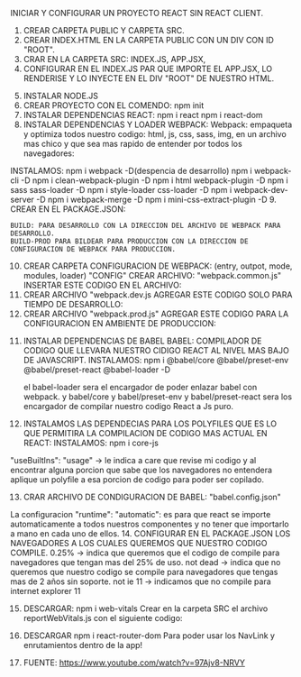 INICIAR Y CONFIGURAR UN PROYECTO REACT SIN REACT CLIENT.
1. CREAR CARPETA PUBLIC Y CARPETA SRC.
2. CREAR INDEX.HTML EN LA CARPETA PUBLIC CON UN DIV CON ID "ROOT".
3. CRAR EN LA CARPETA SRC: INDEX.JS, APP.JSX,
4. CONFIGURAR EN EL INDEX.JS PAR QUE IMPORTE EL APP.JSX, LO RENDERISE Y LO INYECTE EN EL DIV "ROOT" DE NUESTRO HTML.
<!--
    import ReactDOM from 'react-dom';
    import App from './App';

    ReactDOM.render(<App />, document.getElementById("root")); -->
5. INSTALAR NODE.JS
6. CREAR PROYECTO CON EL COMENDO:
    npm init
7. INSTALAR DEPENDENCIAS REACT:
    npm i react
    npm i react-dom
8. INSTALAR DEPENDENCIAS Y LOADER WEBPACK:
    Webpack: empaqueta y optimiza todos nuestro codigo: html, js, css, sass, img, en un archivo mas chico y que sea mas rapido de entender por todos los navegadores:

INSTALAMOS:
    npm i webpack -D(despencia de desarrollo)
    npm i webpack-cli -D
    npm i clean-webpack-plugin -D
    npm i html webpack-plugin -D
    npm i sass sass-loader -D
    npm i style-loader css-loader -D
    npm i webpack-dev-server -D
    npm i webpack-merge -D
    npm i mini-css-extract-plugin -D
9. CREAR EN EL PACKAGE.JSON:
<!--
    "scripts": {
    "build": "webpack serve --config config/webpack.dev.js",
    "build-prod": "webpack --config config/webpack.prod.js",
    "test": "echo \"Error: no test specified\" && exit 1"
  },
    -->
    BUILD: PARA DESARROLLO CON LA DIRECCION DEL ARCHIVO DE WEBPACK PARA DESARROLLO.
    BUILD-PROD PARA BILDEAR PARA PRODUCCION CON LA DIRECCION DE CONFIGURACION DE WEBPACK PARA PRODUCCION.

10. CREAR CARPETA  CONFIGURACION DE WEBPACK: (entry, outpot, mode, modules, loader)
    "CONFIG"
    CREAR ARCHIVO: "webpack.common.js"
    INSERTAR ESTE CODIGO EN EL ARCHIVO:
    <!---
            // ESTE ARCHIVO CONTIENE LAS CONFIGURACION EN COMUN PARA WEBPACK TANTA PARA DESARROLLO COMO PARA PRODUCCION

        const HtmlWebpackPlugin = require('html-webpack-plugin');
        const { CleanWebpackPlugin } = require('clean-webpack-plugin');
        const path = require("path");

        /** CONFIGURACION DE WEBPACK: ENTRE, OUTPUT, MODE, LOADER, PLUGINS */
        /** para generar autocompletado en VSC @type {import('webpack').Configuration} */

        module.exports = {
            // ARCHIVO DE ENTRADA PARA QUE WEBPACK EMPAQUETE
            entry: "./src/index.js",
            // DIRECCION  ACTUAL DEL PROYECYO Y NOMBRE DE LA CARPETA QUE CREARA WEBPACK CON LOS ARCHIVOS EMPAQUETADOS
            output: {
                path: path.resolve(__dirname, '../dist'),
                // EL CONTENTHASH LO QUE HACE ES CREAR EL ARCHIVO CON UN NUMERO AL AZAR PARA AYUDAR A INDINTIFICAR ARCHIVOS NUEVOS CON CAMBIOS
                filename: 'main.[contenthash].js',
                    },

             module: {
                // LOS LOADER SE ENCARGARAN DE TRANSFORMAR Y VALIDAR NUESTRO CODIGO PARA PODER REALIZAR EL EMPAQUETADO FINAL.
                //CONFIGURACION DE LOS LOADER: USE: NOMBRE DEL LODER QUE VAMOS A USAR.
                // TEST: QUE TIPO DE ARCHIVO QUE PASE POR EL LOADER INDICADO EXPRESADO EN EXPRESION REGULAR.
                // EXPLUDE: PARA EXPLUIR ARCHIVOS. EN ESTE CASO EXPLUIMOS LOS ARCHIVOS DE NODE_MODULES.
                 rules: [
                            {
                                use: "babel-loader",
                                test: /.(js|jsx)$/,
                                exclude: /node_modules/,
                            },
                            // ESTE LOADER SE ENCARGA DE TRABAJAR LOS ARCHIVOS MULTIMEDIO DE NUESTRO ARCHIVO PARA GENERAR URL DE VERDAD Y LAS IMAGENES PEQUEÑAS MENOR A 8KB LAS EMBADE EN EL HTML COMO UN BASE64
                            {
                                type: "asset",
                                test: /.(png|svg|jpg|jpeg|git)$/i,
                            },
                        ],
                    },
            // ESTA CONFIGURACION ES PARA QUE WEBPACK RESULVA POR DEFECTO LOS ARCHIVOS QUE TENGAS LAS EXTENCIONES EXPRESADAS.
            resolve: {
                extensions: ['.js', '.jsx', '.json'],
                    },
            plugins: [
                // ESTE PLUGIN ELIMINA AUTOMATICAMENTE LOS EMPAQUETADOS ANTERIORES EN LA CARPETA DIST AL MOMENTO DE COMPILAR EL CODIGO Y HAYAN CAMBIOS.
                new CleanWebpackPlugin(),
                // ESTE PLUGIN AÑADE AUTOMATICAMENTE EL ULTIMO EMPAQUETADO COMPILADO EN NUESTRO INDEX.HTML GENERANDO UN INDEX NUEVO PARA SER SUBIDO AL SERVIDOR.
                new HtmlWebpackPlugin({
                    template: './public/index.html' }),
                    ],
        };
    -->
11. CREAR ARCHIVO "webpack.dev.js
    AGREGAR ESTE CODIGO SOLO PARA TIEMPO DE DESARROLLO:
    <!---
    //CONFIGURACION DE WEBPACK PARA TIEMPO DE DESARROLLO
    const ReactRefreshWebpackPlugin = require('@pmmmwh/react-refresh-webpack-plugin');
    const { HotModuleReplacementPlugin } = require("webpack");
    const { merge } = require("webpack-merge");
    const common = require("./webpack.common");

    /** para generar autocompletado en VSC @type {import('webpack').Configuration} */
    // ESTA CONFIGURACION PERMITE UTILIZAR CON SERVIDOR LOCAL ESTANDO EN LA ETAPA DE DESARROLLO PARA VER LOS CAMBIO QUE VA TENIENDO NUESTRO PROYECTO.

    const devConfig = {
        mode: 'development',
        devServer: {
            // DIRECCION DEL PUERTO A UTILIZAR PARA EL LIVE SERVER
            port: 3000,
            // CARPETA QUE VA A REVISAR SI LOS ARCHIVOS SUFRIERON CAMBIOS
            contentBase: "../dist",
            // NAVEGADOR DONDE SE ABRIRA EL SERVIDOR
            open: "chrome",
            // PARA EL FASTREFRESH FUNCIONE CORRECTAMENTE.
            hot: true,
        },
        // PARA QUE EL DOM SE MODIFIQUE CUANDO HAGA CAMBIOS EN DESARROLLO
        target: "web",
        // CONFIGURACION PARA QUE CUANDO SE HAGAN CAMBIOS Y SE MUESTREN EN EL DOM SE RESPETA EL ESTADO DE LOS COMPONENTES DE REACT.
        plugins: [
            new HotModuleReplacementPlugin(),
            new ReactRefreshWebpackPlugin()
        ],
        // CONFIGURACION PARA PODER REVISAR NUESTRO ARCHIVOS EN EL NAVEGADOR A LA HORA DE INSPECCIONAR Y NUESTROS ARCHIVOS APARECERAN TANTO COMPILADOS COMO LOS ORIGINALES Y ASI PODER REVISAR Y DEBBAGUEAR Y ES NECESARIO.
        devtool: "eval-source-map",
        module: {
            rules:
            [
                {
                    use: ['style-loader', 'css-loader', "sass-loader"],
                    test: /.(css|sass|scss)$/,
                }
            ],
        }
    };

    // EL MERGE COMBINA LOS DOS ARCHIVO A LA HORA DE REALIZAR EL BUILD PARA DESARROLLO
    module.exports = merge(common, devConfig);
    -->
12. CREAR ARCHIVO "webpack.prod.js"
AGREGAR ESTE CODIGO PARA LA CONFIGURACION EN AMBIENTE DE PRODUCCION:
<!---
    // ESTA CONFIGURACION DE WEBPACK ES PARA AMBIENTE DE PRODUCCION
const MiniCssExtractPlugin = require("mini-css-extract-plugin");
const { merge } = require("webpack-merge");
const common = require("./webpack.common");

/** para generar autocompletado en VSC @type {import('webpack').Configuration} */

const prodConfig = {
    mode: 'production',
    // PARA QUE EN AMBIENTE DE PRODUCCION EL NAVEGADOR SOLO MUESTRE LOS SOURCE COMPILADOS A JS BASE.
    devtool: "source-map",
    //PARA QUE SE CREEN DOS ARCHIVOS: 1 CON EL CODIGO DE LAS LIBRERIAS EXTERNAS EMPAQUETADO Y OTRO CON NUESTRO CODIGO EMPAQUETADO
    // EL ARCHIVO DE LAS LIBRERIAS QUERADA CATCHEADO EN EL NAVEGADOR ASI SI HACEMOS CAMBIOS LOS NAVEGADORES SOLO VOLVERAN A CARGAR NUESTRO CODIGO
    //HACIENDO MAS RAPIDA LA CARGA DE LA PAGINA.
    optimization: {
         splitChunks:{
             chunks: "all",
         },
     },
    plugins: [new MiniCssExtractPlugin()],
    module: {
        rules: [
            {
                // ESTA CNFIGURACION CREARA UN ARCHIVO DE ESTILOS APARTE PARA EL AMBIENTE DE PRODUCCION.
                use: [MiniCssExtractPlugin.loader, 'css-loader', "sass-loader"],
                test: /.(css|sass|scss)$/,
            },
        ]
    }
};

// EL MERGE COMBINA LOS DOS ARCHIVO A LA HORA DE REALIZAR EL BUILD-PROD.
module.exports = merge(common, prodConfig);
-->

11. INSTALAR DEPENDENCIAS DE BABEL
 BABEL: COMPILADOR DE CODIGO QUE LLEVARA NUESTRO CIDIGO REACT AL NIVEL MAS BAJO DE JAVASCRIPT. 
 INSTALAMOS:
    npm i @babel/core @babel/preset-env @babel/preset-react @babel-loader -D

    el babel-loader sera el encargador de poder enlazar babel con webpack.
    y babel/core y babel/preset-env y babel/preset-react sera los encargador de compilar nuestro codigo React a Js puro.

12. INSTALAMOS LAS DEPENDECIAS PARA LOS POLYFILES QUE ES LO QUE PERMITIRA LA COMPILACION DE CODIGO MAS ACTUAL EN REACT:
INSTALAMOS:
    npm i core-js

"useBuiltIns":  "usage" -> le indica a care que revise mi codigo y al encontrar alguna porcion que sabe que los navegadores no entendera aplique un polyfile a esa porcion de codigo para poder ser copilado.

13. CRAR ARCHIVO DE CONDIGURACION DE BABEL:
    "babel.config.json"

La configuracion "runtime": "automatic": es para que react se importe automaticamente a todos nuestros componentes y no tener que importarlo a mano en cada uno de ellos.
    <!---
    {
    "presets": [
        [
            "@babel/preset-env",
        {
            "corejs": 3.9,
            "useBuiltIns":  "usage"
        }
        ],
        [
            "@babel/preset-react",
        {
         "runtime": "automatic"
        }
        ]
    ]
    }
    -->
14. CONFIGURAR EN EL PACKAGE.JSON LOS NAVEGADORES A LOS CUALES QUEREMOS QUE NUESTRO CODIGO COMPILE.
0.25% -> indica que queremos que el codigo de compile para navegadores que tengan mas del 25% de uso.
not dead -> indica que no queremos que nuestro codigo se compile para navegadores que tengas mas de 2 años sin soporte.
not ie 11 -> indicamos que no compile para internet explorer 11
<!---
    "browserslist": "> 0.25%, not dead, not ie 11"
-->

15. DESCARGAR:
    npm i web-vitals
    Crear en la carpeta SRC el archivo reportWebVitals.js con el siguiente codigo:
    <!---
            const reportWebVitals = onPerfEntry => {
        if (onPerfEntry && onPerfEntry instanceof Function) {
            import('web-vitals').then(({ getCLS, getFID, getFCP, getLCP, getTTFB }) => {
            getCLS(onPerfEntry);
            getFID(onPerfEntry);
            getFCP(onPerfEntry);
            getLCP(onPerfEntry);
            getTTFB(onPerfEntry);
            });
        }
        };
    export default reportWebVitals;
    -->
16. DESCARGAR
npm i react-router-dom
Para poder usar los NavLink y enrutamientos dentro de la app!

17. FUENTE:
https://www.youtube.com/watch?v=97Ajv8-NRVY



